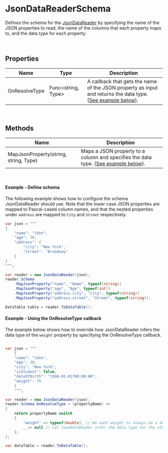# JsonDataReaderSchema

Defines the schema for the [JsonDataReader](json-data-reader.md) by specifying the name of the JSON properties to read, the name of the columns that each property maps to, and the data type for each property.

<br/>

## Properties

| Name            | Type               | Description                       |
|-----------------|--------------------|-----------------------------------|
| OnResolveType   | Func<string, Type> | A callback that gets the name of the JSON property as input and returns the data type. ([See example below](#example---using-the-onresolvetype-callback)). |

<br/>

## Methods

| Name                                  | Description                       |
|---------------------------------------|-----------------------------------|
| MapJsonProperty(string, string, Type) | Maps a JSON property to a column and specifies the data type. ([See example below](#example---define-schema)). |

<br/>

#### Example - Define schema

The following example shows how to configure the schema JsonDataReader should use. Note that the lower case JSON properties are mapped to Pascal-cased column names, and that the nested properties under `address` are mapped to `City` and `Street` respectively.  

```csharp
var json = """
{
    "name": "John",
    "age": 30,
    "address": {
        "city": "New York",
        "street": "Broadway"
    }
}
""";

var reader = new JsonDataReader(json);
reader.Schema
    .MapJsonProperty("name", "Name", typeof(string))
    .MapJsonProperty("age", "Age", typeof(int))
    .MapJsonProperty("address.city", "City", typeof(string))
    .MapJsonProperty("address.street", "Street", typeof(string));

DataTable table = reader.ToDataTable();
```

#### Example - Using the OnResolveType callback

The example below shows how to override how JsonDataReader infers the data type of the `weight` property by specifying the OnResolveType callback.

```csharp

var json = """
    {
    "name": "John",
    "age": 30,
    "city": "New York",
    "isStudent": false,
    "dateOfBirth": "1990-01-01T00:00:00",
    "weight": 70
    }
    """;

var reader = new JsonDataReader(json);
reader.Schema.OnResolveType = (propertyName) =>
{
    return propertyName switch
    {   
        "weight" => typeof(double), // We want weight to always be a decimal number, even if the value in the JSON document has no decimals.
        _ => null // Let JsonDataReader infer the data type for the other properties.
    };            
};

var dataTable = reader.ToDataTable();
```